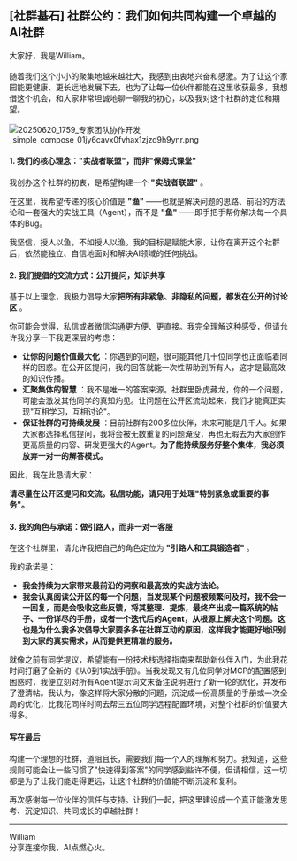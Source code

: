 ## [社群基石] 社群公约：我们如何共同构建一个卓越的AI社群

大家好，我是William。\
 \
随着我们这个小小的聚集地越来越壮大，我感到由衷地兴奋和感激。为了让这个家园能更健康、更长远地发展下去，也为了让每一位伙伴都能在这里收获最多，我想借这个机会，和大家非常坦诚地聊一聊我的初心，以及我对这个社群的定位和期望。\
 \
![20250620\_1759\_专家团队协作开发\_simple\_compose\_01jy6cavx0fvhax1zjzd9h9ynr.png](https://article-images.zsxq.com/FqG1XmsbsVh1TUVDbnald_CiEqAs "20250620_1759_专家团队协作开发_simple_compose_01jy6cavx0fvhax1zjzd9h9ynr.png")

#### 1. 我们的核心理念："实战者联盟"，而非"保姆式课堂"

我创办这个社群的初衷，是希望构建一个 **"实战者联盟"** 。

在这里，我希望传递的核心价值是 **"渔"** ——也就是解决问题的思路、前沿的方法论和一套强大的实战工具（Agent），而不是 **"鱼"** ——即手把手帮你解决每一个具体的Bug。

我坚信，授人以鱼，不如授人以渔。我的目标是赋能大家，让你在离开这个社群后，依然能独立、自信地面对和解决AI领域的任何挑战。

#### 2. 我们提倡的交流方式：公开提问，知识共享

基于以上理念，我极力倡导大家**把所有非紧急、非隐私的问题，都发在公开的讨论区** 。

你可能会觉得，私信或者微信沟通更方便、更直接。我完全理解这种感受，但请允许我分享一下我更深层的考虑：

* **让你的问题价值最大化** ：你遇到的问题，很可能其他几十位同学也正面临着同样的困惑。在公开区提问，我的回答就能一次性帮助到所有人，这才是最高效的知识传播。
* **汇聚集体的智慧** ：我不是唯一的答案来源。社群里卧虎藏龙，你的一个问题，可能会激发其他同学的真知灼见。让问题在公开区流动起来，我们才能真正实现"互相学习，互相讨论"。
* **保证社群的可持续发展** ：目前社群有200多位伙伴，未来可能是几千人。如果大家都选择私信提问，我将会被无数重复的问题淹没，再也无暇去为大家创作更高质量的内容、研发更强大的Agent。**为了能持续服务好整个集体，我必须放弃一对一的解答模式。**

因此，我在此恳请大家：

**请尽量在公开区提问和交流。私信功能，请只用于处理"特别紧急或重要的事务"。**

#### 3. 我的角色与承诺：做引路人，而非一对一客服

在这个社群里，请允许我把自己的角色定位为 **"引路人和工具锻造者"** 。

我的承诺是：

* **我会持续为大家带来最前沿的洞察和最高效的实战方法论。**
* **我会认真阅读公开区的每一个问题，当发现某个问题被频繁问及时，我不会一一回复，而是会吸收这些反馈，将其整理、提炼，最终产出成一篇系统的帖子、一份详尽的手册，或者一个迭代后的Agent，从根源上解决这个问题。这也是为什么我多次倡导大家要多多在社群互动的原因，这样我才能更好地识别到大家的真实需求，从而提供更精准的服务。**

就像之前有同学提议，希望能有一份技术栈选择指南来帮助新伙伴入门，为此我花时间打磨了全新的《从0到1实战手册》。当我发现又有几位同学对MCP的配置感到困惑时，我便立刻对所有Agent提示词文末备注说明进行了新一轮的优化，并发布了澄清帖。我认为，像这样将大家分散的问题，沉淀成一份高质量的手册或一次全局的优化，比我花同样时间去帮三五位同学远程配置环境，对整个社群的价值要大得多。

#### 写在最后

构建一个理想的社群，道阻且长，需要我们每一个人的理解和努力。我知道，这些规则可能会让一些习惯了"快速得到答案"的同学感到些许不便，但请相信，这一切都是为了让我们能走得更远，让这个社群的价值能不断沉淀和复利。

再次感谢每一位伙伴的信任与支持。让我们一起，把这里建设成一个真正能激发思考、沉淀知识、共同成长的卓越社群！

***

William \
分享连接你我，AI点燃心火。
